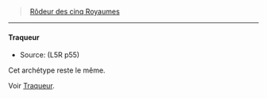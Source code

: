 ﻿---
!Generic
Id: l5r_ranger_hd.md#traqueur
ParentLink: l5r_ranger_hd.md#rôdeur-des-cinq-royaumes
Name: Traqueur
ParentName: Rôdeur des cinq Royaumes
NameLevel: 4
Source: (L5R p55)
---
> [Rôdeur des cinq Royaumes](hd_l5r_ranger.md)

---

#### Traqueur

- Source: (L5R p55)

Cet archétype reste le même.

Voir [Traqueur](hd_ranger_tracker.md).

